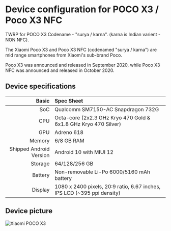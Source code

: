 # Device configuration for POCO X3 / Poco X3 NFC
TWRP for POCO X3 Codename - "surya / karna". (karna is Indian varient - NON NFC).

The Xiaomi Poco X3 and Poco X3 NFC (codenamed "surya / karna") are mid range smartphones from Xiaomi's sub-brand Poco.

Poco X3 was announced and released in September 2020, while Poco X3 NFC was announced and released in October 2020.

##  Device specifications
Basic   | Spec Sheet
-------:|:-------------------------
SoC     | Qualcomm SM7150-AC Snapdragon 732G
CPU     | Octa-core (2x2.3 GHz Kryo 470 Gold & 6x1.8 GHz Kryo 470 Silver)
GPU     | Adreno 618
Memory  | 6/8 GB RAM
Shipped Android Version | Android 10 with MIUI 12
Storage | 64/128/256 GB
Battery | Non-removable Li-Po 6000/5160 mAh battery
Display | 1080 x 2400 pixels, 20:9 ratio, 6.67 inches, IPS LCD (~395 ppi density)

## Device picture
![Xiaomi POCO X3](https://user-images.githubusercontent.com/51523645/147679035-b3649e61-311a-44d9-8ce9-833861193137.png  "Xiaomi POCO X3 Blue") 
